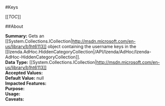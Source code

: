 #Keys

[[_TOC_]]

##About

**Summary:** Gets an [[System.Collections.ICollection|http://msdn.microsoft.com/en-us/library/b1ht6113]] object containing the username keys in the [[Izenda.AdHoc.HiddenCategoryCollection|/API/Izenda/AdHoc/Izenda-AdHoc-HiddenCategoryCollection]].  
**Data Type:** [[System.Collections.ICollection|http://msdn.microsoft.com/en-us/library/b1ht6113]]  
**Accepted Values:**   
**Default Value:** null  
**Impacted Features:**   
**Purpose:**   
**Usage:**   
**Caveats:**   

